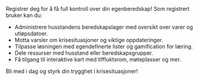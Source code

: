 Registrer deg for å få full kontroll over din egenberedskap! Som registrert bruker kan du:

- Administrere husstandens beredskapslager med oversikt over varer og utløpsdatoer.
- Motta varsler om krisesituasjoner og viktige oppdateringer.
- Tilpasse løsningen med egendefinerte lister og gamification for læring.
- Dele ressurser med husstand eller beredskapsgrupper.
- Få tilgang til interaktive kart med tiffluktsrom, møteplasser og mer.

Bli med i dag og styrk din trygghet i krisesituasjoner!